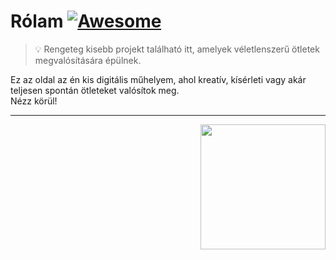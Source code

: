 # Rólam [![Awesome](https://cdn.jsdelivr.net/gh/sindresorhus/awesome@d7305f38d29fed78fa85652e3a63e154dd8e8829/media/badge.svg)](https://pranx.com/bios/)

> 💡 Rengeteg kisebb projekt található itt, amelyek véletlenszerű ötletek megvalósítására épülnek.

Ez az oldal az én kis digitális műhelyem, ahol kreatív, kísérleti vagy akár teljesen spontán ötleteket valósítok meg.  
Nézz körül!

---

<img src="https://oscala.com/wp-content/uploads/Java-developers.svg" width="200" align="right"/>
